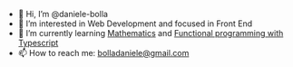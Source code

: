 - 👋 Hi, I’m @daniele-bolla
- 👀 I’m interested in Web Development and focused in Front End
- 🌱 I’m currently learning [Mathematics](https://unidistance.ch/en/mathematics-and-computer-science/bachelor-in-mathematics?hsa_acc=3683163039&hsa_ad=580551104059&hsa_cam=11002845722&hsa_grp=119682942458&hsa_kw=&hsa_mt=b&hsa_net=adwords&hsa_src=&hsa_tgt=&hsa_ver=3&cHash=180346a0789633d582820c01fa98f153) and [Functional programming with Typescript](https://github.com/gcanti/fp-ts) 
- 📫 How to reach me: [bolladaniele@gmail.com](mailto:bolladaniele@gmail.com)

<!---
daniele-bolla/daniele-bolla is a ✨ special ✨ repository because its `README.md` (this file) appears on your GitHub profile.
You can click the Preview link to take a look at your changes.
--->
